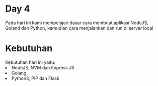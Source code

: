 <h1>Day 4</h1>
Pada hari ini kami mempelajari dasar cara membuat aplikasi NodeJS, Goland dan Python, kemudian cara menjalankan dan run di server local<p>

<h1>Kebutuhan</h1>
Kebutuhan hari ini yaitu:
<li> NodeJS, NVM dan Express JS</li>
<li> Golang,  </li>
<li> Python3, PIP dan Flask</li>
